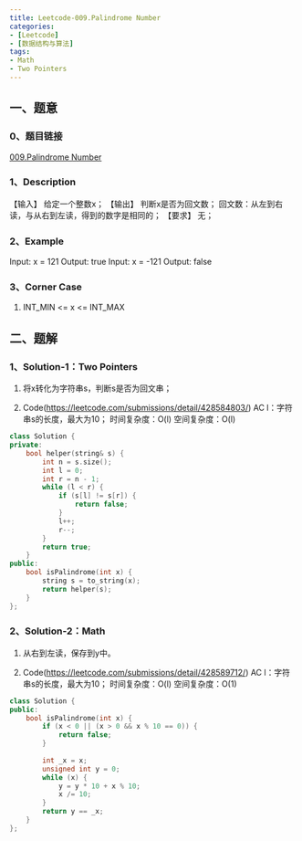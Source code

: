 ```yaml
---
title: Leetcode-009.Palindrome Number
categories: 
- [Leetcode]
- [数据结构与算法]
tags: 
- Math
- Two Pointers
---
```


## 一、题意

### 0、题目链接
[009.Palindrome Number](https://leetcode.com/problems/palindrome-number/)

### 1、Description
【输入】
给定一个整数x；
【输出】
判断x是否为回文数；
回文数：从左到右读，与从右到左读，得到的数字是相同的；
【要求】
无；

### 2、Example
Input: x = 121
Output: true
Input: x = -121
Output: false

<!-- more -->

### 3、Corner Case
1. INT_MIN <= x <= INT_MAX

## 二、题解

### 1、Solution-1：Two Pointers
1. 将x转化为字符串s，判断s是否为回文串；

2. Code(https://leetcode.com/submissions/detail/428584803/)
AC
l：字符串s的长度，最大为10；
时间复杂度：O(l) 
空间复杂度：O(l)
```C++
class Solution {
private:
    bool helper(string& s) {
        int n = s.size();
        int l = 0;
        int r = n - 1;
        while (l < r) {
            if (s[l] != s[r]) {
                return false;
            }
            l++;
            r--;
        }
        return true;
    }
public:
    bool isPalindrome(int x) {
        string s = to_string(x);
        return helper(s);
    }
};
```

### 2、Solution-2：Math
1. 从右到左读，保存到y中。

2. Code(https://leetcode.com/submissions/detail/428589712/)
AC
l：字符串s的长度，最大为10；
时间复杂度：O(l) 
空间复杂度：O(1)
```C++
class Solution {
public:
    bool isPalindrome(int x) {
        if (x < 0 || (x > 0 && x % 10 == 0)) {
            return false;
        }
        
        int _x = x;
        unsigned int y = 0;
        while (x) {
            y = y * 10 + x % 10;
            x /= 10;
        }
        return y == _x;
    }
};
```